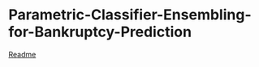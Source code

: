 # Parametric-Classifier-Ensembling-for-Bankruptcy-Prediction
[Readme](https://github.com/EziGo96/Parametric-Classifier-Ensembling-for-Bankruptcy-Prediction/blob/main/ECE_592_Project/Proj_Report.pdf)
